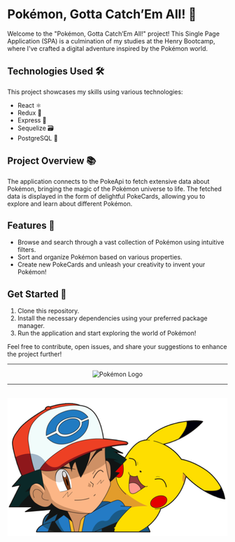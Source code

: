 # Pokémon, Gotta Catch’Em All! 🚀

Welcome to the "Pokémon, Gotta Catch’Em All!" project! This Single Page Application (SPA) is a culmination of my studies at the Henry Bootcamp, where I've crafted a digital adventure inspired by the Pokémon world.

## Technologies Used 🛠️

This project showcases my skills using various technologies:

- React ⚛️
- Redux 🔄
- Express 🚂
- Sequelize 🗃️
- PostgreSQL 🐘

## Project Overview 📚

The application connects to the PokeApi to fetch extensive data about Pokémon, bringing the magic of the Pokémon universe to life. The fetched data is displayed in the form of delightful PokeCards, allowing you to explore and learn about different Pokémon.

## Features 🌟

- Browse and search through a vast collection of Pokémon using intuitive filters.
- Sort and organize Pokémon based on various properties.
- Create new PokeCards and unleash your creativity to invent your Pokémon!

## Get Started 🚀

1. Clone this repository.
2. Install the necessary dependencies using your preferred package manager.
3. Run the application and start exploring the world of Pokémon!

Feel free to contribute, open issues, and share your suggestions to enhance the project further!

---

<p align="center">
  <img src="[path_to_your_pokemon_logo.png](https://upload.wikimedia.org/wikipedia/commons/thumb/9/98/International_Pok%C3%A9mon_logo.svg/2560px-International_Pok%C3%A9mon_logo.svg.png)https://upload.wikimedia.org/wikipedia/commons/thumb/9/98/International_Pok%C3%A9mon_logo.svg/2560px-International_Pok%C3%A9mon_logo.svg.png" alt="Pokémon Logo">
</p>


---

<br />

<img src="./pokemon.png" alt="" />
